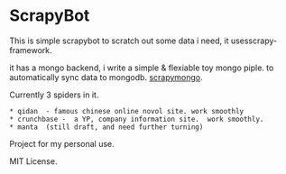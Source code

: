 

ScrapyBot
==========================

This is simple scrapybot to scratch out some data i need, it usesscrapy-framework.

it has a mongo backend, i write a simple & flexiable toy mongo piple. to automatically sync data to mongodb.
[scrapymongo](https://github.com/roadt/scrapymongo).

Currently 3 spiders in it. 
    
    * qidan  - famous chinese online novol site. work smoothly
    * crunchbase -  a YP, company information site.  work smoothly.
    * manta  (still draft, and need further turning)
    
   
 Project for my personal use.
 
 MIT License.



